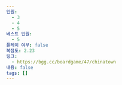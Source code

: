 ```yaml
---
인원:
  - 3
  - 4
  - 5
베스트 인원:
  - 5
플레이 여부: false
복잡도: 2.23
링크:
  - https://bgg.cc/boardgame/47/chinatown
내용: false
tags: []
---
```


